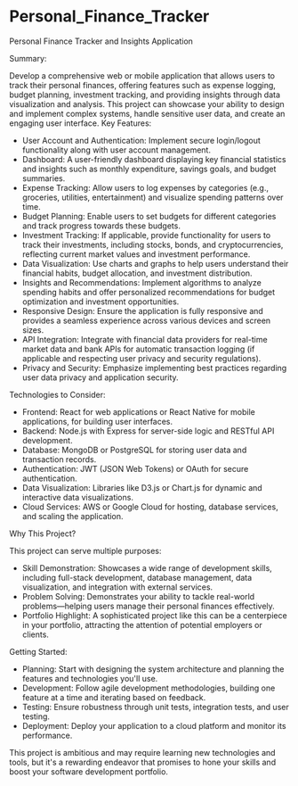 # Personal_Finance_Tracker
Personal Finance Tracker and Insights Application

Summary:

Develop a comprehensive web or mobile application that allows users to track their personal finances, offering features such as expense logging, budget planning, investment tracking, and providing insights through data visualization and analysis. This project can showcase your ability to design and implement complex systems, handle sensitive user data, and create an engaging user interface.
Key Features:
<ul>
    <li>User Account and Authentication: Implement secure login/logout functionality along with user account management.</li>
    <li>Dashboard: A user-friendly dashboard displaying key financial statistics and insights such as monthly expenditure, savings goals, and budget summaries.</li>
    <li>Expense Tracking: Allow users to log expenses by categories (e.g., groceries, utilities, entertainment) and visualize spending patterns over time.</li>
    <li>Budget Planning: Enable users to set budgets for different categories and track progress towards these budgets.</li>
    <li>Investment Tracking: If applicable, provide functionality for users to track their investments, including stocks, bonds, and cryptocurrencies, reflecting current market values and investment performance.</li>
    <li>Data Visualization: Use charts and graphs to help users understand their financial habits, budget allocation, and investment distribution.</li>
    <li>Insights and Recommendations: Implement algorithms to analyze spending habits and offer personalized recommendations for budget optimization and investment opportunities.</li>
    <li>Responsive Design: Ensure the application is fully responsive and provides a seamless experience across various devices and screen sizes.</li>
    <li>API Integration: Integrate with financial data providers for real-time market data and bank APIs for automatic transaction logging (if applicable and respecting user privacy and security regulations).</li>
    <li>Privacy and Security: Emphasize implementing best practices regarding user data privacy and application security.</li></ul>
</ul>

Technologies to Consider:
<ul>
    <li>Frontend: React for web applications or React Native for mobile applications, for building user interfaces.</li>
    <li>Backend: Node.js with Express for server-side logic and RESTful API development.</li>
    <li>Database: MongoDB or PostgreSQL for storing user data and transaction records.</li>
    <li>Authentication: JWT (JSON Web Tokens) or OAuth for secure authentication.</li>
    <li>Data Visualization: Libraries like D3.js or Chart.js for dynamic and interactive data visualizations.</li>
    <li>Cloud Services: AWS or Google Cloud for hosting, database services, and scaling the application.</li></ul>
</ul>
Why This Project?

This project can serve multiple purposes:
<ul>
    <li>Skill Demonstration: Showcases a wide range of development skills, including full-stack development, database management, data visualization, and integration with external services.</li>
    <li>Problem Solving: Demonstrates your ability to tackle real-world problems—helping users manage their personal finances effectively.</li>
    <li>Portfolio Highlight: A sophisticated project like this can be a centerpiece in your portfolio, attracting the attention of potential employers or clients.</li>
</ul>

Getting Started:
<ul>
    <li>Planning: Start with designing the system architecture and planning the features and technologies you'll use.</li>
    <li>Development: Follow agile development methodologies, building one feature at a time and iterating based on feedback.</li>
    <li>Testing: Ensure robustness through unit tests, integration tests, and user testing.</li>
    <li>Deployment: Deploy your application to a cloud platform and monitor its performance.</li>
</ul>

This project is ambitious and may require learning new technologies and tools, but it's a rewarding endeavor that promises to hone your skills and boost your software development portfolio.
